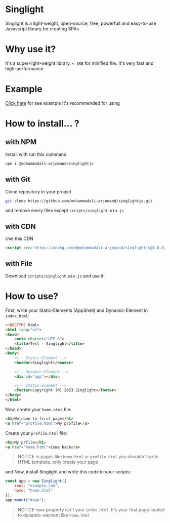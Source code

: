 # Singlight
Singlight is a light-weight, open-source, free, powerfull and easy-to-use Javascript library for creating SPAs

# Why use it?
It's a super-light-weight library. `< 1KB` for minified file. It's very fast and high-performance

# Example
[Click here](https://mohammadali-arjomand.github.io/singlightjs/example/) for see example
It's recommended for using

# How to install... ?
## with NPM
Install with run this command
```bash
npm i @mohammadali-arjomand/singlightjs
```

## with Git
Clone repository in your project
```bash
git clone https://github.com/mohammadali-arjomand/singlightjs.git
```
and remove every files except `scripts/singlight.min.js`

## with CDN
Use this CDN
```html
<script src="https://unpkg.com/@mohammadali-arjomand/singlightjs@1.0.0/scripts/singlight.min.js"></script>
```

## with File
Download `scripts/singlight.min.js` and use it.

# How to use?
First, write your Static-Elements (AppShell) and Dynamic-Element in `index.html`:
```html
<!DOCTYPE html>
<html lang="en">
<head>
    <meta charset="UTF-8">
    <title>Test - Singlight</title>
</head>
<body>
    <!-- Static-Element -->
    <header>Singlight</header>

    <!-- Dynamic-Element -->
    <div id="app"></div>

    <!-- Static-Element -->
    <footer>Copyright (©) 2023 Singlight</footer>
</body>
</html>
```
Now, create your `home.html` file:
```html
<h1>Welcome to first page</h1>
<a href="profile.html">My profile</a>
```
Create your `profile.html` file:
```html
<h1>My prfile</h1>
<a href="home.html">Come back</a>
```
> NOTICE in pages like `home.html` or `profile.html` you shouldn't write HTML template. only create your page

and Now, install Singlight and write this code in your scripts:
```js
const app = new Singlight({
    root: "example.com",
    home: "home.html"
});
app.mount("#app");
``` 
> NOTICE `home` property isn't your `index.html`. It's your first page loaded to dynamic-element like `home.html`